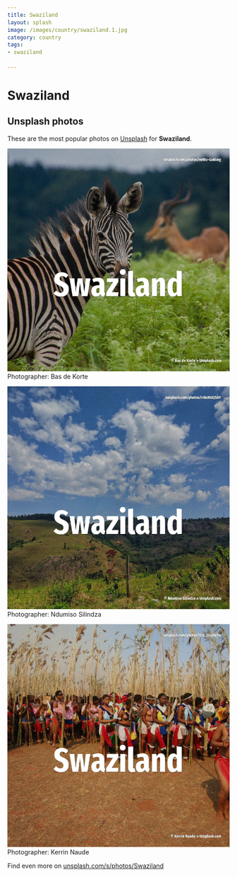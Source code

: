 ```yaml
---
title: Swaziland
layout: splash
image: /images/country/swaziland.1.jpg
category: country
tags:
- swaziland

---
```

# Swaziland

  

 
## Unsplash photos
These are the most popular photos on [Unsplash](https://unsplash.com) for **Swaziland**.
 
![Swaziland](/images/country/swaziland.1.jpg)
Photographer:  Bas de Korte
 
![Swaziland](/images/country/swaziland.2.jpg)
Photographer:  Ndumiso Silindza
 
![Swaziland](/images/country/swaziland.3.jpg)
Photographer:  Kerrin Naude
 
Find even more on [unsplash.com/s/photos/Swaziland](https://unsplash.com/s/photos/Swaziland)
 
